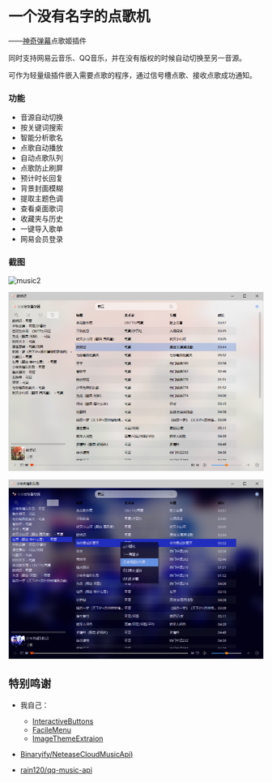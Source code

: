 一个没有名字的点歌机
===

——[神奇弹幕](https://github.com/iwxyi/Bilibili-MagicalDanmaku)点歌姬插件

同时支持网易云音乐、QQ音乐，并在没有版权的时候自动切换至另一音源。

可作为轻量级插件嵌入需要点歌的程序，通过信号槽点歌、接收点歌成功通知。



### 功能

- 音源自动切换
- 按关键词搜索
- 智能分析歌名
- 点歌自动播放
- 自动点歌队列
- 点歌防止刷屏
- 预计时长回复
- 背景封面模糊
- 提取主题色调
- 查看桌面歌词
- 收藏夹与历史
- 一键导入歌单
- 网易会员登录



### 截图

![music2](README.assets/music2.png)

![music1](screenshots/music1.png)

![music3](screenshots/music3.png)



## 特别鸣谢

- 我自己：
  - [InteractiveButtons](https://github.com/iwxyi/Qt-InteractiveButtons)
  - [FacileMenu](https://github.com/iwxyi/Qt-FacileMenu)
  - [ImageThemeExtraion](https://github.com/iwxyi/ImageThemeExtraction)

- [Binaryify/NeteaseCloudMusicApi)](https://github.com/Binaryify/NeteaseCloudMusicApi)
- [rain120/qq-music-api](https://github.com/rain120/qq-music-api)
